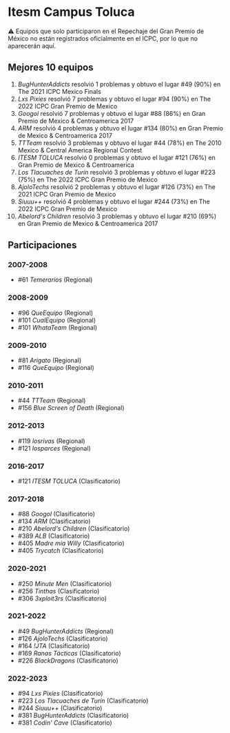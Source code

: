 # Itesm Campus Toluca

:warning: Equipos que solo participaron en el Repechaje del Gran Premio de México no están registrados oficialmente en el ICPC, por lo que no aparecerán aquí.

## Mejores 10 equipos

1. _BugHunterAddicts_ resolvió 1 problemas y obtuvo el lugar #49 (90%) en The 2021 ICPC Mexico Finals
1. _Lxs Pixies_ resolvió 7 problemas y obtuvo el lugar #94 (90%) en The 2022 ICPC Gran Premio de Mexico
1. _Googol_ resolvió 7 problemas y obtuvo el lugar #88 (86%) en Gran Premio de Mexico & Centroamerica 2017
1. _ARM_ resolvió 4 problemas y obtuvo el lugar #134 (80%) en Gran Premio de Mexico & Centroamerica 2017
1. _TTTeam_ resolvió 3 problemas y obtuvo el lugar #44 (78%) en The 2010 Mexico & Central America Regional Contest
1. _ITESM TOLUCA_ resolvió 0 problemas y obtuvo el lugar #121 (76%) en Gran Premio de Mexico & Centroamerica
1. _Los Tlacuaches de Turín_ resolvió 3 problemas y obtuvo el lugar #223 (75%) en The 2022 ICPC Gran Premio de Mexico
1. _AjoloTechs_ resolvió 2 problemas y obtuvo el lugar #126 (73%) en The 2021 ICPC Gran Premio de Mexico
1. _Siuuu++_ resolvió 4 problemas y obtuvo el lugar #244 (73%) en The 2022 ICPC Gran Premio de Mexico
1. _Abelord's Children_ resolvió 3 problemas y obtuvo el lugar #210 (69%) en Gran Premio de Mexico & Centroamerica 2017

## Participaciones

### 2007-2008

- #61 _Temerarios_ (Regional)

### 2008-2009

- #96 _QueEquipo_ (Regional)
- #101 _CualEquipo_ (Regional)
- #101 _WhataTeam_ (Regional)

### 2009-2010

- #81 _Arigato_ (Regional)
- #116 _QueEquipo_ (Regional)

### 2010-2011

- #44 _TTTeam_ (Regional)
- #156 _Blue Screen of Death_ (Regional)

### 2012-2013

- #119 _losrivas_ (Regional)
- #121 _losparces_ (Regional)

### 2016-2017

- #121 _ITESM TOLUCA_ (Clasificatorio)

### 2017-2018

- #88 _Googol_ (Clasificatorio)
- #134 _ARM_ (Clasificatorio)
- #210 _Abelord's Children_ (Clasificatorio)
- #389 _ALB_ (Clasificatorio)
- #405 _Madre mia Willy_ (Clasificatorio)
- #405 _Trycatch_ (Clasificatorio)

### 2020-2021

- #250 _Minute Men_ (Clasificatorio)
- #256 _Tinthas_ (Clasificatorio)
- #306 _3xploit3rs_ (Clasificatorio)

### 2021-2022

- #49 _BugHunterAddicts_ (Regional)
- #126 _AjoloTechs_ (Clasificatorio)
- #164 _!JTA_ (Clasificatorio)
- #169 _Ranas Tácticas_ (Clasificatorio)
- #226 _BlackDragons_ (Clasificatorio)

### 2022-2023

- #94 _Lxs Pixies_ (Clasificatorio)
- #223 _Los Tlacuaches de Turín_ (Clasificatorio)
- #244 _Siuuu++_ (Clasificatorio)
- #381 _BugHunterAddicts_ (Clasificatorio)
- #381 _Codin' Cave_ (Clasificatorio)




